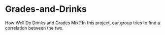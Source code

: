 # Grades-and-Drinks
How Well Do Drinks and Grades Mix? In this project, our group tries to find a correlation between the two. 
